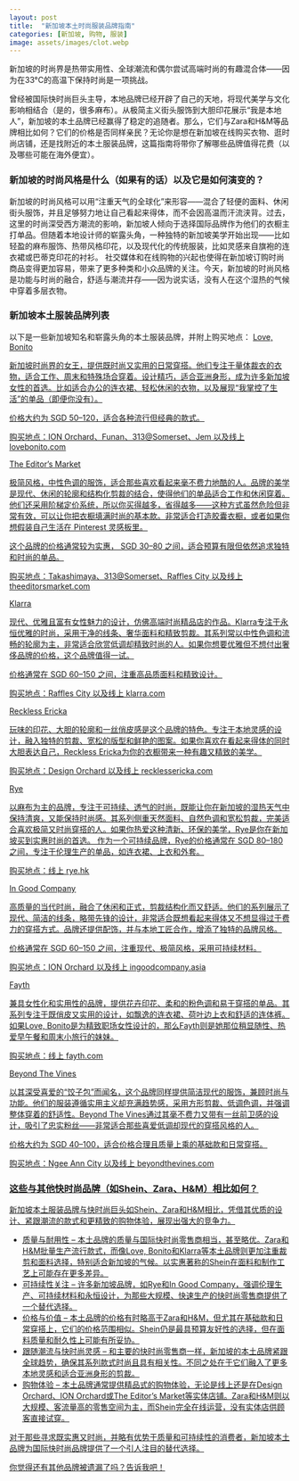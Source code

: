 ```yaml
---
layout: post
title:  "新加坡本土时尚服装品牌指南"
categories: [新加坡, 购物, 服装]
image: assets/images/clot.webp
---
```


新加坡的时尚界是热带实用性、全球潮流和偶尔尝试高端时尚的有趣混合体——因为在33°C的高温下保持时尚是一项挑战。

曾经被国际快时尚巨头主导，本地品牌已经开辟了自己的天地，将现代美学与文化影响相结合（是的，很多麻布）。从极简主义街头服饰到大胆印花展示“我是本地人”，新加坡的本土品牌已经赢得了稳定的追随者。那么，它们与Zara和H&M等品牌相比如何？它们的价格是否同样亲民？无论你是想在新加坡在线购买衣物、逛时尚店铺，还是找附近的本土服装品牌，这篇指南将带你了解哪些品牌值得花费（以及哪些可能在海外便宜）。

### 新加坡的时尚风格是什么（如果有的话）以及它是如何演变的？

新加坡的时尚风格可以用“注重天气的全球化”来形容——混合了轻便的面料、休闲街头服饰，并且足够努力地让自己看起来得体，而不会因高温而汗流浃背。过去，这里的时尚深受西方潮流的影响，新加坡人倾向于选择国际品牌作为他们的衣橱主打单品。但随着本地设计师的崭露头角，一种独特的新加坡美学开始出现——比如轻盈的麻布服饰、热带风格印花，以及现代化的传统服装，比如灵感来自旗袍的连衣裙或巴蒂克印花的衬衫。
社交媒体和在线购物的兴起也使得在新加坡订购时尚商品变得更加容易，带来了更多种类和小众品牌的关注。今天，新加坡的时尚风格是功能与时尚的融合，舒适与潮流并存——因为说实话，没有人在这个湿热的气候中穿着多层衣物。

### 新加坡本土服装品牌列表

以下是一些新加坡知名和崭露头角的本土服装品牌，并附上购买地点：
<u>Love, Bonito<u>

新加坡时尚界的女王，提供既时尚又实用的日常穿搭。他们专注于量体裁衣的衣物，适合工作、周末和特殊场合穿着。设计精巧，适合亚洲身形，成为许多新加坡女性的首选。比如适合办公的连衣裙、轻松休闲的衣物，以及展现“我掌控了生活”的单品（即便你没有）。

价格大约为 SGD 50–120，适合各种流行但经典的款式。

购买地点：[ION Orchard](https://fromhktosg.github.io/zh/shopping-in-singapore/)、Funan、313@Somerset、Jem 以及线上 lovebonito.com

<u>The Editor’s Market<u>

极简风格，中性色调的服饰，适合那些喜欢看起来毫不费力地酷的人。品牌的美学是现代、休闲的轮廓和结构化剪裁的结合，使得他们的单品适合工作和休闲穿着。他们还采用阶梯定价系统，所以你买得越多，省得越多——这种方式虽然危险但非常有效，可以让你把衣橱填满时尚的基本款。非常适合打造胶囊衣橱，或者如果你想假装自己生活在 Pinterest 灵感板里。

这个品牌的价格通常较为实惠， SGD 30–80 之间，适合预算有限但依然追求独特和时尚的单品。

购买地点：Takashimaya、313@Somerset、Raffles City 以及线上 theeditorsmarket.com

<u>Klarra<u>

现代、优雅且富有女性魅力的设计，仿佛高端时尚精品店的作品。Klarra专注于永恒优雅的时尚，采用干净的线条、奢华面料和精致剪裁。其系列常以中性色调和流畅的轮廓为主，非常适合欣赏低调却精致时尚的人。如果你想要优雅但不想付出奢侈品牌的价格，这个品牌值得一试。

价格通常在 SGD 60–150 之间，注重高品质面料和精致设计。

购买地点：Raffles City 以及线上 klarra.com

<u>Reckless Ericka<u>

玩味的印花、大胆的轮廓和一丝俏皮感是这个品牌的特色。专注于本地灵感的设计，融入独特的剪裁、宽松的版型和鲜艳的图案。如果你喜欢在看起来得体的同时大胆表达自己，Reckless Ericka为你的衣橱带来一种有趣又精致的美学。

购买地点：Design Orchard 以及线上 recklessericka.com

<u>Rye<u>

以麻布为主的品牌，专注于可持续、透气的时尚，既能让你在新加坡的湿热天气中保持清爽，又能保持时尚感。其系列侧重天然面料、自然色调和宽松剪裁，完美适合喜欢极简又时尚穿搭的人。如果你热爱这种清新、环保的美学，Rye是你在新加坡买到实惠时尚的首选。
作为一个可持续品牌，Rye的价格通常在 SGD 80–180 之间，专注于伦理生产的单品，如连衣裙、上衣和外套。

购买地点：线上 rye.hk

<u>In Good Company<u>

高质量的当代时尚，融合了休闲和正式，剪裁结构化而又舒适。他们的系列展示了现代、简洁的线条，略带先锋的设计，非常适合既想看起来得体又不想显得过于费力的穿搭方式。品牌还提供配饰，并与本地工匠合作，增添了独特的品牌风格。

价格通常在 SGD 60–150 之间，注重现代、极简风格，采用可持续材料。

购买地点：ION Orchard 以及线上 ingoodcompany.asia

<u>Fayth<u>

兼具女性化和实用性的品牌，提供花卉印花、柔和的粉色调和易于穿搭的单品。其系列专注于既俏皮又实用的设计，如飘逸的连衣裙、荷叶边上衣和舒适的连体裤。如果Love, Bonito是为精致职场女性设计的，那么Fayth则是她那位稍显随性、热爱早午餐和周末小旅行的妹妹。

购买地点：线上 fayth.com

<u>Beyond The Vines<u>

以其深受喜爱的“饺子包”而闻名，这个品牌同样提供简洁现代的服饰，兼顾时尚与功能。他们的服装遵循实用主义却充满趋势感，采用方形剪裁、低调色调，并强调整体穿着的舒适性。Beyond The Vines通过其毫不费力又带有一丝前卫感的设计，吸引了忠实粉丝——非常适合那些喜爱低调却现代的穿搭风格的人。

价格大约为 SGD 40–100，适合价格合理且质量上乘的基础款和日常穿搭。

购买地点：Ngee Ann City 以及线上 beyondthevines.com

### 这些与其他快时尚品牌（如Shein、Zara、H&M）相比如何？

新加坡本土服装品牌与快时尚巨头如Shein、Zara和H&M相比，凭借其优质的设计、紧跟潮流的款式和更精致的购物体验，展现出强大的竞争力。

+ 质量与耐用性 – 本土品牌的质量与国际快时尚零售商相当，甚至略优。Zara和H&M批量生产流行款式，而像Love, Bonito和Klarra等本土品牌则更加注重裁剪和面料选择，特别适合新加坡的气候。以实惠著称的Shein在面料和制作工艺上可能存在更多差异。
+ 可持续性关注 – 许多新加坡品牌，如Rye和In Good Company，强调伦理生产、可持续材料和永恒设计，为那些大规模、快速生产的快时尚零售商提供了一个替代选择。
+ 价格与价值 – 本土品牌的价格有时略高于Zara和H&M，但尤其在基础款和日常穿搭上，它们的价格范围相似。Shein仍是最具预算友好性的选择，但在面料质量和耐久性上可能有所妥协。
+ 跟随潮流与快时尚灵感 – 和主要的快时尚零售商一样，新加坡的本土品牌紧跟全球趋势，确保其系列款式时尚且具有相关性。不同之处在于它们融入了更多本地灵感和适合亚洲身形的剪裁。
+ 购物体验 – 本土品牌通常提供精品式的购物体验，无论是线上还是在Design Orchard、ION Orchard或The Editor’s Market等实体店铺。Zara和H&M则以大规模、客流量高的零售空间为主，而Shein完全在线运营，没有实体店供顾客直接试穿。

对于那些寻求既实惠又时尚，并略有优势于质量和可持续性的消费者，新加坡本土品牌为国际快时尚品牌提供了一个引人注目的替代选择。

你觉得还有其他品牌被遗漏了吗？告诉我吧！
